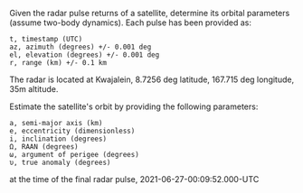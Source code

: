 Given the radar pulse returns of a satellite, determine its orbital parameters (assume two-body dynamics). Each pulse has been provided as:

    t, timestamp (UTC)
    az, azimuth (degrees) +/- 0.001 deg
    el, elevation (degrees) +/- 0.001 deg
    r, range (km) +/- 0.1 km

The radar is located at Kwajalein, 8.7256 deg latitude, 167.715 deg longitude, 35m altitude.

Estimate the satellite's orbit by providing the following parameters:

    a, semi-major axis (km)
    e, eccentricity (dimensionless)
    i, inclination (degrees)
    Ω, RAAN (degrees)
    ω, argument of perigee (degrees)
    υ, true anomaly (degrees)

at the time of the final radar pulse, 2021-06-27-00:09:52.000-UTC
